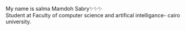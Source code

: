 My name is salma Mamdoh Sabry✨✨✨ </br>
Student at Faculty of computer science and artifical intelligance- cairo university.</br>

